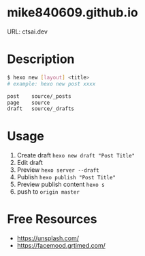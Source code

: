 # mike840609.github.io
URL: ctsai.dev

# Description
```bash 
$ hexo new [layout] <title>
# example: hexo new post xxxx

post	source/_posts
page	source
draft	source/_drafts
```

# Usage 
1. Create draft `hexo new draft "Post Title"`
2. Edit draft 
3. Preview `hexo server --draft`
4. Publish `hexo publish "Post Title"`
5. Preview publish content `hexo s`
6. push to `origin master`


# Free Resources
- https://unsplash.com/
- https://facemood.grtimed.com/
